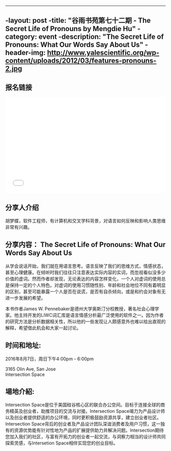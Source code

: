 ----
-layout: post
-title: "谷雨书苑第七十二期 - The Secret Life of Pronouns by Mengdie Hu"
-category: event
-description: "The Secret Life of Pronouns: What Our Words Say About Us"
-header-img: http://www.yalescientific.org/wp-content/uploads/2012/03/features-pronouns-2.jpg
----

## 报名链接

<div style="width:100%; text-align:left;" ><iframe src="//eventbrite.com/tickets-external?eid=26894370787&ref=etckt" frameborder="0" height="300" width="100%" vspace="0" hspace="0" marginheight="5" marginwidth="5" scrolling="auto" allowtransparency="true"></iframe></div>

## 分享人介绍

胡梦蝶，软件工程师，有计算机和交叉学科背景，对语言如何反映和影响人类思维非常有兴趣。

## 分享内容： The Secret Life of Pronouns: What Our Words Say About Us

从学会说话开始，我们就在用语言思考。语言反映了我们的思维方式，情感状态，甚至心理健康。在倾听时我们往往只注意表达实际内容的实词，而忽视看似没多少价值的虚词。然而作者却发现，无论表达的内容怎样变化，一个人对虚词的使用总是保持一定的个人特色。对虚词的使用习惯随性别、年龄和社会地位不同有着明显的区别，甚至可能暴露一个人是否在说谎，是否有自杀倾向，或是和约会对象有无进一步发展的希望。

本书作者James W. Pennebaker是德州大学奥斯汀分校教授，著名社会心理学家。他主持开发的LIWC词汇库是语言情感分析最广泛使用的软件之一。因为作者的研究方法是分析数据相关性，所以他的一些发现让人颇感意外也难以给出直观的解释，希望借此机会和大家一起讨论。

## 时间和地址:

2016年8月7日，周日下午4:00pm - 6:00pm

3165 Olin Ave, San Jose  
Intersection Space

## 場地介紹:

Intersection Space是位于美国硅谷核心区的联合办公空间。目标于连接全球的商务精英及创业者，助推项目的交流与对接。Intersection Space竭力为产品设计师以及创业者提供舒适的办公环境，同时更积极鼓励资源共享，建立创业者社区。Intersection Space背后的创业者及产品设计团队深谙消费者及用户习惯，这一独有的资源优势能有针对性地为产品的扩展提供助力并解决问题。Intersection期待您加入我们的社区，与富有开拓力的创业者一起交流，与洞察力相当的设计师共同探索灵感，与Intersetion Space相伴实现您的创业目标。


